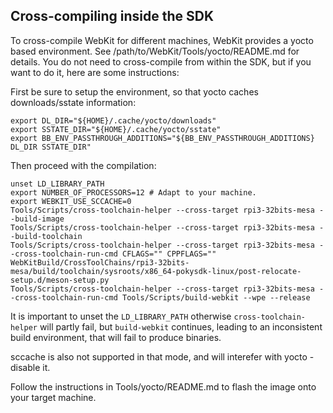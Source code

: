 ## Cross-compiling inside the SDK

To cross-compile WebKit for different machines, WebKit provides a yocto based environment.
See /path/to/WebKit/Tools/yocto/README.md for details. You do not need to cross-compile from
within the SDK, but if you want to do it, here are some instructions:

First be sure to setup the environment, so that yocto caches downloads/sstate information:
```
export DL_DIR="${HOME}/.cache/yocto/downloads"
export SSTATE_DIR="${HOME}/.cache/yocto/sstate"
export BB_ENV_PASSTHROUGH_ADDITIONS="${BB_ENV_PASSTHROUGH_ADDITIONS} DL_DIR SSTATE_DIR"
```

Then proceed with the compilation:

```
unset LD_LIBRARY_PATH
export NUMBER_OF_PROCESSORS=12 # Adapt to your machine.
export WEBKIT_USE_SCCACHE=0
Tools/Scripts/cross-toolchain-helper --cross-target rpi3-32bits-mesa --build-image
Tools/Scripts/cross-toolchain-helper --cross-target rpi3-32bits-mesa --build-toolchain
Tools/Scripts/cross-toolchain-helper --cross-target rpi3-32bits-mesa --cross-toolchain-run-cmd CFLAGS="" CPPFLAGS="" WebKitBuild/CrossToolChains/rpi3-32bits-mesa/build/toolchain/sysroots/x86_64-pokysdk-linux/post-relocate-setup.d/meson-setup.py
Tools/Scripts/cross-toolchain-helper --cross-target rpi3-32bits-mesa --cross-toolchain-run-cmd Tools/Scripts/build-webkit --wpe --release
```

It is important to unset the `LD_LIBRARY_PATH` otherwise `cross-toolchain-helper` will partly fail,
but `build-webkit` continues, leading to an inconsistent build environment, that will fail to produce binaries.

sccache is also not supported in that mode, and will interefer with yocto - disable it.

Follow the instructions in Tools/yocto/README.md to flash the image onto your target machine.
